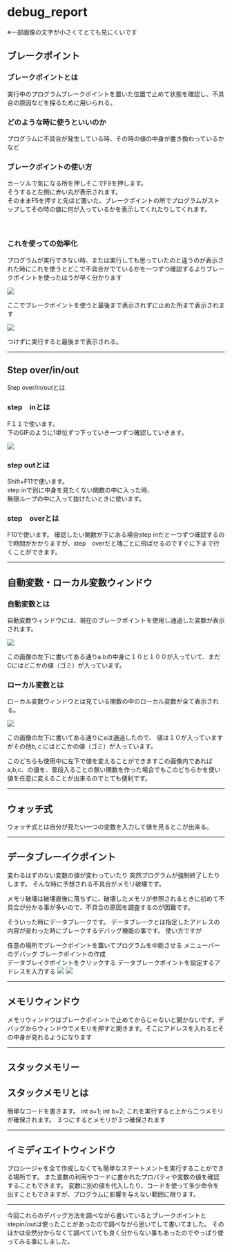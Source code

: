 # debug_report

※一部画像の文字が小さくてとても見にくいです

## ブレークポイント

### ブレークポイントとは  
実行中のプログラムブレークポイントを置いた位置で止めて状態を確認し、不具合の原因などを探るために用いられる。

### どのような時に使うといいのか  
プログラムに不具合が発生している時、その時の値の中身が書き換わっているかなど


### ブレークポイントの使い方  
カーソルで気になる所を押しそこでF9を押します。  
そうすると左側に赤い丸が表示されます。  
そのままF5を押すと先ほど置いた、ブレークポイントの所でプログラムがストップしてその時の値に何が入っているかを表示してくれたりしてくれます。

　




### これを使っての効率化  
プログラムが実行できない時、または実行しても思っていたのと違うのが表示された時にこれを使うとどこで不具合がでているかを一つずつ確認するよりブレークポイントを使ったほうが早く分かります  



![](https://github.com/m-kazumasa/Picture/blob/master/2019-07-08%20(1).png?raw=true)  
  
ここでブレークポイントを使うと最後まで表示されずに止めた所まで表示されます 

![](https://github.com/m-kazumasa/Picture/blob/master/2019-07-08%20(5).png?raw=true)

つけずに実行すると最後まで表示される。
 ***

## Step over/in/out
Step over/in/outとは

### step　inとは
F１１で使います。  
下のGIFのように1単位ずつ下っていき一つずつ確認していきます。

![](https://github.com/hiroto1130/image_preservation/raw/master/step%20ovre%20in%20out/step%20over%20,%20in%20,%20out%201%20.gif?raw=true)

### step outとは
Shift+F11で使います。  
step inで別に中身を見たくない関数の中に入った時、  
無限ループの中に入って抜けたいときに使います。

### step　overとは
F10で使います。
確認したい関数が下にある場合step inだと一つずつ確認するので時間がかかりますが、step　overだと塊ごとに飛ばせるのですぐに下まで行くことができます。

***
## 自動変数・ローカル変数ウィンドウ

### 自動変数とは
自動変数ウィンドウには、現在のブレークポイントを使用し通過した変数が表示されます。  

![](https://github.com/m-kazumasa/Picture/blob/master/2019-07-09%20(3).png?raw=true)
  
  この画像の左下に書いてある通りa.bの中身に１０と１００が入っていて、まだCにはどこかの値（ゴミ）が入っています。

  ### ローカル変数とは
  ローカル変数ウィンドウとは見ている関数の中のローカル変数が全て表示される。

  ![](https://github.com/m-kazumasa/Picture/blob/master/2019-07-10.png?raw=true)

  この画像の左下に書いてある通りにaは通過したので、
  値は１０が入っていますがその他b,ｃにはどこかの値（ゴミ）が入っています。  
    
  このどちらも使用中に左下で値を変えることができますこの画像内であればa,b,c、の値を、普段入ることの無い関数を作った場合でもこのどちらかを使い値を任意に変えることが出来るのでとても便利です。
***
## ウォッチ式
ウォッチ式とは自分が見たい一つの変数を入力して値を見るとこが出来る。
***

## データブレーイクポイント

変わるはずのない変数の値が変わっていたり
突然プログラムが強制終了したりします。
そんな時に予想される不具合がメモリ破壊です。

メモリ破壊は破壊直後に落ちずに、破壊したメモリが参照されるときに初めて不具合が分かる事が多いので、不具合の原因を調査するのが困難です。

そういった時にデータブレークです。
データブレークとは指定したアドレスの内容が変わった時にブレークするデバッグ機能の事です。
使い方ですが

任意の場所でブレークポイントを置いてプログラムを中断させる
メニューバーのデバッグ   ブレークポイントの作成   
データブレイクポイントをクリックする
データブレークポイントを設定するアドレスを入力する
![](https://github.com/m-kazumasa/Picture/blob/master/2019-07-10%20(1).png?raw=true)
![](https://github.com/m-kazumasa/Picture/blob/master/2019-07-10%20(2).png?raw=true)
***
## メモリウィンドウ
メモリウィンドウはブレークポイントで止めてからじゃないと開かないです。デバッグからウィンドウでメモリを押すと開きます。そこにアドレスを入れるとその中身が見れるようになります



***
## スタックメモリー
  

## スタックメモリとは
簡単なコードを書きます。
int a=1;
int b=2;
これを実行すると上から二つメモリが確保されます。
３つにするとメモリが３つ確保されます
***
## イミディエイトウィンドウ
プロシージャを全て作成しなくても簡単なステートメントを実行することができる場所です。
また変数の利用やコードに書かれたプロパティや変数の値を確認することもできます。
変数に別の値を代入したり、コードを使って多少命令を出すこともできますが、プログラムに影響を与えない範囲に限ります。
***
今回これらのデバッグ方法を調べながら書いているとブレークポイントとstepin/outは使ったことがあったので調べながら思いでして書いてました。
そのほかは全然分からなくて調べていても良く分からない事もあったのでやっぱり使ってみる事にしました。